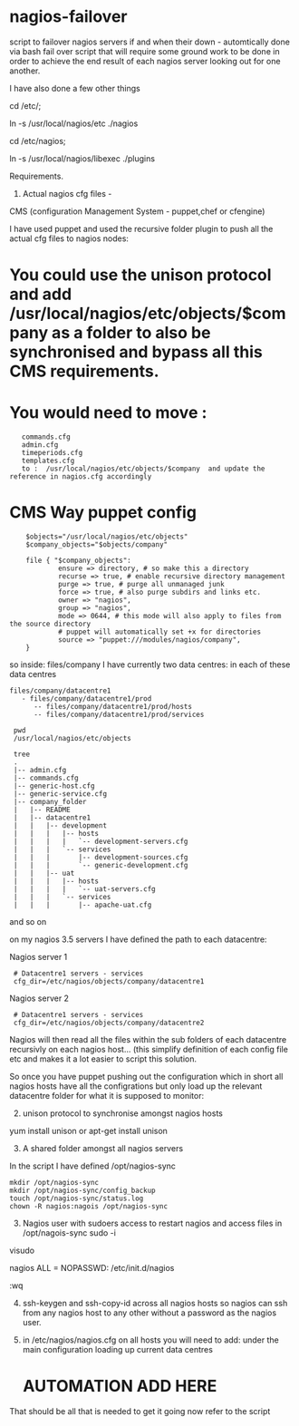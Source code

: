 nagios-failover
===============

script to failover  nagios servers if and when their down - automtically done via bash fail over script that will require some ground work to be done in order to achieve the end result of each nagios server looking out for one another.
 

I have also done a few other things


cd /etc/;

ln -s /usr/local/nagios/etc  ./nagios

cd /etc/nagios;

ln -s  /usr/local/nagios/libexec ./plugins



Requirements. 

1. Actual nagios cfg files - 

CMS (configuration Management System - puppet,chef or cfengine)

I have used puppet and used the recursive folder plugin to push all the actual cfg files to nagios nodes:

# You could use the unison protocol and add /usr/local/nagios/etc/objects/$company as a folder to also be synchronised and bypass all this CMS requirements.
# You would need to move :

       commands.cfg
       admin.cfg
       timeperiods.cfg
       templates.cfg
       to :  /usr/local/nagios/etc/objects/$company  and update the reference in nagios.cfg accordingly
       
       
# CMS Way puppet config
  
  
        $objects="/usr/local/nagios/etc/objects"
        $company_objects="$objects/company"

        file { "$company_objects":
                ensure => directory, # so make this a directory
                recurse => true, # enable recursive directory management
                purge => true, # purge all unmanaged junk
                force => true, # also purge subdirs and links etc.
                owner => "nagios",
                group => "nagios",
                mode => 0644, # this mode will also apply to files from the source directory
                # puppet will automatically set +x for directories
                source => "puppet:///modules/nagios/company",
        }


so inside:
files/company I have currently two data centres:
in each of these data centres

    files/company/datacentre1
       - files/company/datacentre1/prod
          -- files/company/datacentre1/prod/hosts
          -- files/company/datacentre1/prod/services

     pwd
     /usr/local/nagios/etc/objects
     
     tree
     .
     |-- admin.cfg
     |-- commands.cfg
     |-- generic-host.cfg
     |-- generic-service.cfg
     |-- company_folder
     |   |-- README
     |   |-- datacentre1
     |   |   |-- development
     |   |   |   |-- hosts
     |   |   |   |   `-- development-servers.cfg
     |   |   |   `-- services
     |   |   |       |-- development-sources.cfg
     |   |   |       `-- generic-development.cfg
     |   |   |-- uat
     |   |   |   |-- hosts
     |   |   |   |   `-- uat-servers.cfg
     |   |   |   `-- services
     |   |   |       |-- apache-uat.cfg
     
     
     
and so on


on my nagios 3.5 servers I have defined the path to each datacentre:

Nagios server 1

     # Datacentre1 servers - services
     cfg_dir=/etc/nagios/objects/company/datacentre1




Nagios server 2

     # Datacentre1 servers - services
     cfg_dir=/etc/nagios/objects/company/datacentre2


Nagios will then read all the files within the sub folders of each datacentre  recursivly on each nagios host... (this simplify definition of each config file etc and makes it a lot easier to script this solution.


So once you have puppet pushing out the configuration which in short all nagios hosts have all the configrations but only load up the relevant datacentre folder for what it is supposed to monitor:





2. unison protocol to synchronise amongst nagios hosts

yum install unison or apt-get install unison 


3.  A shared folder amongst all nagios servers

In the script I have defined /opt/nagios-sync

    mkdir /opt/nagios-sync
    mkdir /opt/nagios-sync/config_backup
    touch /opt/nagios-sync/status.log
    chown -R nagios:nagois /opt/nagios-sync



3. Nagios user with sudoers access to restart nagios and access files in /opt/nagois-sync
sudo -i 

visudo

nagios ALL = NOPASSWD: /etc/init.d/nagios

:wq


4. ssh-keygen and ssh-copy-id across all nagios hosts so nagios can ssh from any nagios host to any other without a password as the nagios user.





5. in /etc/nagios/nagios.cfg on all hosts you will need to add:
under the main configuration loading up current data centres

     # AUTOMATION ADD HERE





That should be all that is needed to get it going now refer to the script

